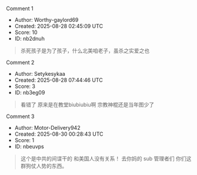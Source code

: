 Comment 1

- Author: Worthy-gaylord69
- Created: 2025-08-28 02:45:09 UTC
- Score: 10
- ID: nb2dnuh

> 杀死孩子是为了孩子，什么北美咱老子，虽杀之实爱之也

Comment 2

- Author: Setykesykaa
- Created: 2025-08-28 07:44:46 UTC
- Score: 3
- ID: nb3eg09

> 看错了 原来是在教堂biubiubiu啊 宗教神棍还是当年图少了

Comment 3

- Author: Motor-Delivery942
- Created: 2025-08-30 00:28:43 UTC
- Score: 1
- ID: nbeuvps

> 这个是中共的间谍干的 和美国人没有关系！ 去你妈的 sub 管理者们 你们这群狗仗人势的东西。
